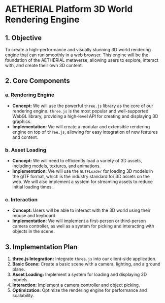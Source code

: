 # AETHERIAL Platform 3D World Rendering Engine

## 1. Objective

To create a high-performance and visually stunning 3D world rendering engine that can run smoothly in a web browser. This engine will be the foundation of the AETHERIAL metaverse, allowing users to explore, interact with, and create their own 3D content.

## 2. Core Components

### a. Rendering Engine

- **Concept:** We will use the powerful `three.js` library as the core of our rendering engine. `three.js` is the most popular and well-supported WebGL library, providing a high-level API for creating and displaying 3D graphics.
- **Implementation:** We will create a modular and extensible rendering engine on top of `three.js`, allowing for easy integration of new features and content.

### b. Asset Loading

- **Concept:** We will need to efficiently load a variety of 3D assets, including models, textures, and animations.
- **Implementation:** We will use the `GLTFLoader` for loading 3D models in the glTF format, which is the industry standard for 3D assets on the web. We will also implement a system for streaming assets to reduce initial loading times.

### c. Interaction

- **Concept:** Users will be able to interact with the 3D world using their mouse and keyboard.
- **Implementation:** We will implement a first-person or third-person camera controller, as well as a system for picking and interacting with objects in the scene.

## 3. Implementation Plan

1.  **three.js Integration:** Integrate `three.js` into our client-side application.
2.  **Basic Scene:** Create a basic scene with a camera, lighting, and a ground plane.
3.  **Asset Loading:** Implement a system for loading and displaying 3D models.
4.  **Interaction:** Implement a camera controller and object picking.
5.  **Optimization:** Optimize the rendering engine for performance and scalability.

